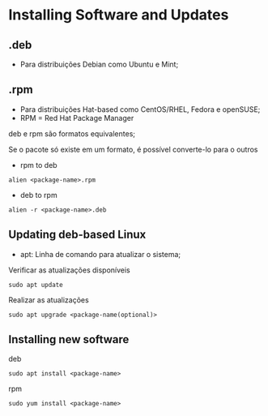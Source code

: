 # Installing Software and Updates

## .deb
- Para distribuições Debian como Ubuntu e Mint;

## .rpm
- Para distribuições Hat-based como CentOS/RHEL, Fedora e openSUSE;
- RPM = Red Hat Package Manager

deb e rpm são formatos equivalentes;

Se o pacote só existe em um formato, é possível converte-lo para o outros

- rpm to deb

```shell
alien <package-name>.rpm
```
- deb to rpm

```shell
alien -r <package-name>.deb
```

## Updating deb-based Linux
- apt: Linha de comando para atualizar o sistema;

Verificar as atualizações disponíveis
```shell
sudo apt update
```

Realizar as atualizações
```shell
sudo apt upgrade <package-name(optional)>
```

## Installing new software

deb
```shell
sudo apt install <package-name>
```

rpm
```shell
sudo yum install <package-name>
```